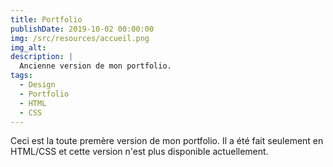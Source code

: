 ```yaml
---
title: Portfolio
publishDate: 2019-10-02 00:00:00
img: /src/resources/accueil.png
img_alt: 
description: |
  Ancienne version de mon portfolio.
tags:
  - Design
  - Portfolio
  - HTML
  - CSS
---
```


Ceci est la toute premère version de mon portfolio. Il a été fait seulement en HTML/CSS et cette version n'est plus disponible actuellement.